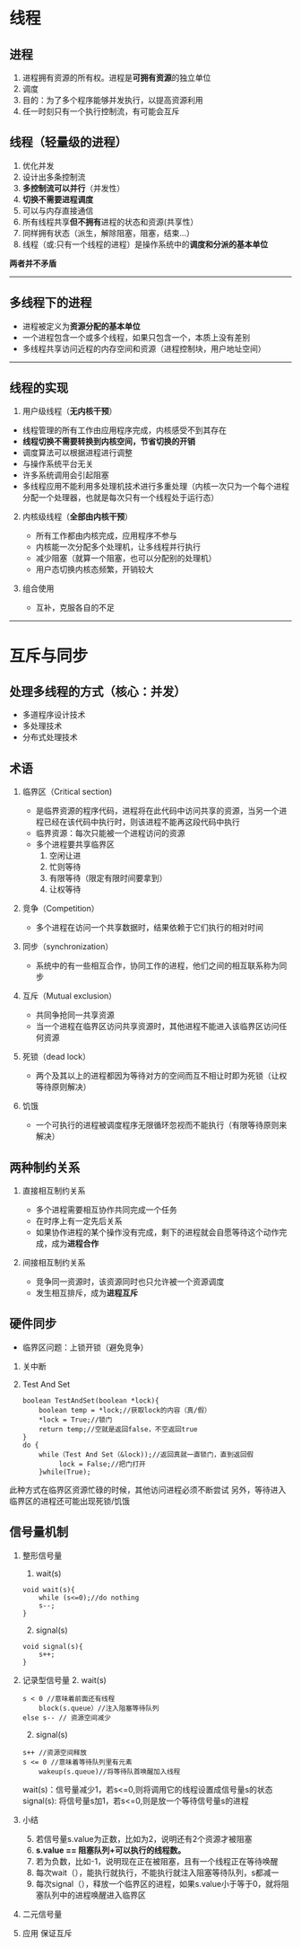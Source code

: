 ﻿
# 线程

## 进程
1. 进程拥有资源的所有权。进程是**可拥有资源**的独立单位
2. 调度
3. 目的：为了多个程序能够并发执行，以提高资源利用
4. 任一时刻只有一个执行控制流，有可能会互斥

## 线程（轻量级的进程）
1. 优化并发
2. 设计出多条控制流
3. **多控制流可以并行**（并发性）
4. **切换不需要进程调度**
5. 可以与内存直接通信
6. 所有线程共享**但不拥有**进程的状态和资源(共享性）
7. 同样拥有状态（派生，解除阻塞，阻塞，结束...）
8. 线程（或:只有一个线程的进程）是操作系统中的**调度和分派的基本单位**

**两者并不矛盾**

---
## 多线程下的进程
- 进程被定义为**资源分配的基本单位**
- 一个进程包含一个或多个线程，如果只包含一个，本质上没有差别
- 多线程共享访问近程的内存空间和资源（进程控制块，用户地址空间）

---
## 线程的实现
1. 用户级线程（**无内核干预**）
- 线程管理的所有工作由应用程序完成，内核感受不到其存在
- **线程切换不需要转换到内核空间，节省切换的开销**
- 调度算法可以根据进程进行调整
- 与操作系统平台无关
- 许多系统调用会引起阻塞
- 多线程应用不能利用多处理机技术进行多重处理（内核一次只为一个每个进程分配一个处理器，也就是每次只有一个线程处于运行态）

2. 内核级线程（**全部由内核干预**）
    - 所有工作都由内核完成，应用程序不参与
    - 内核能一次分配多个处理机，让多线程并行执行
    - 减少阻塞（就算一个阻塞，也可以分配别的处理机）
    - 用户态切换内核态频繁，开销较大

3. 组合使用
    - 互补，克服各自的不足

---
# 互斥与同步
   
## 处理多线程的方式（核心：并发）
- 多道程序设计技术
- 多处理技术
- 分布式处理技术

## 术语
1. 临界区（Critical section)
    - 是临界资源的程序代码，进程将在此代码中访问共享的资源，当另一个进程已经在该代码中执行时，则该进程不能再这段代码中执行
    - 临界资源：每次只能被一个进程访问的资源
    - 多个进程要共享临界区
        1. 空闲让进
        2. 忙则等待
        3. 有限等待（限定有限时间要拿到）
        4. 让权等待
2. 竞争（Competition）
    - 多个进程在访问一个共享数据时，结果依赖于它们执行的相对时间
3. 同步（synchronization）
    - 系统中的有一些相互合作，协同工作的进程，他们之间的相互联系称为同步
4. 互斥（Mutual exclusion）
    - 共同争抢同一共享资源
    - 当一个进程在临界区访问共享资源时，其他进程不能进入该临界区访问任何资源

5. 死锁（dead lock）
    - 两个及其以上的进程都因为等待对方的空间而互不相让时即为死锁（让权等待原则解决）
6. 饥饿
    - 一个可执行的进程被调度程序无限循环忽视而不能执行（有限等待原则来解决）

## 两种制约关系
1. 直接相互制约关系
    - 多个进程需要相互协作共同完成一个任务
    - 在时序上有一定先后关系
    - 如果协作进程的某个操作没有完成，剩下的进程就会自愿等待这个动作完成，成为**进程合作**

2. 间接相互制约关系
    - 竞争同一资源时，该资源同时也只允许被一个资源调度
    - 发生相互排斥，成为**进程互斥**

## 硬件同步
- 临界区问题：上锁开锁（避免竞争）
1. 关中断
2. Test And Set

    ```
    boolean TestAndSet(boolean *lock){
        boolean temp = *lock;//获取lock的内容（真/假）
        *lock = True;//锁门
        return temp;//空就是返回false，不空返回true
    }
    do {
        while（Test And Set（&lock));//返回真就一直锁门，直到返回假
             lock = False;//把门打开
        }while(True);
    ```
此种方式在临界区资源忙碌的时候，其他访问进程必须不断尝试
另外，等待进入临界区的进程还可能出现死锁/饥饿
## 信号量机制
1. 整形信号量
    1. wait(s)
    ```
    void wait(s){
        while (s<=0);//do nothing
        s--;
    }
    
    ```
    2. signal(s)
    ```
    void signal(s){
        s++;
    }
    ```
1. 记录型信号量
    2. wait(s)
    ```
    s < 0 //意味着前面还有线程
        block(s.queue）//注入阻塞等待队列
    else s-- // 资源空间减少
    ```
    2. signal(s)
    ```
    s++ //资源空间释放
    s <= 0 //意味着等待队列里有元素
        wakeup(s.queue)//将等待队首唤醒加入线程
    ```
    wait(s)：信号量减少1，若s<=0,则将调用它的线程设置成信号量s的状态
    signal(s): 将信号量s加1，若s<=0,则是放一个等待信号量s的进程

4. 小结

    5. 若信号量s.value为正数，比如为2，说明还有2个资源才被阻塞
    6. **s.value == 阻塞队列+可以执行的线程数。**
    6. 若为负数，比如-1，说明现在正在被阻塞，且有一个线程正在等待唤醒
    7. 每次wait（），能执行就执行，不能执行就注入阻塞等待队列，s都减一
    8. 每次signal（），释放一个临界区的进程，如果s.value小于等于0，就将阻塞队列中的进程唤醒进入临界区


5. 二元信号量

6. 应用
    保证互斥


    



    


